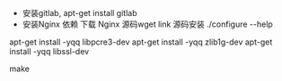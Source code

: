- 安装gitlab, apt-get install gitlab
- 安装Nginx 依赖 
下载 Nginx 源码wget link
源码安装 ./configure --help

apt-get install -yqq libpcre3-dev
apt-get install -yqq zlib1g-dev
apt-get install -yqq libssl-dev



make 
<!--stackedit_data:
eyJoaXN0b3J5IjpbLTk4MjgzMjg0LDE1ODg1MTAzMTZdfQ==
-->